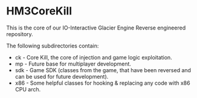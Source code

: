 HM3CoreKill
============

This is the core of our IO-Interactive Glacier Engine Reverse engineered repository. 

The following subdirectories contain:

 * ck  - Core Kill, the core of injection and game logic exploitation.
 * mp  - Future base for multiplayer development.
 * sdk - Game SDK (classes from the game, that have been reversed and can be used for future development).
 * x86 - Some helpful classes for hooking & replacing any code with x86 CPU arch.
